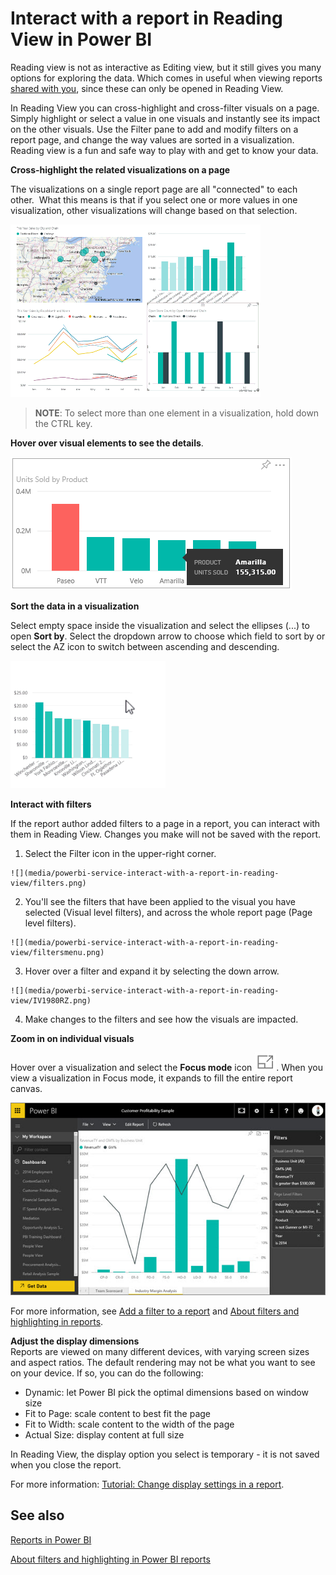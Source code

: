 ﻿<properties
   pageTitle="Interact with a report in Reading View in Power BI"
   description="Interact with a report in Reading View in Power BI"
   services="powerbi"
   documentationCenter=""
   authors="mihart"
   manager="mblythe"
   editor=""
   tags=""/>

<tags
   ms.service="powerbi"
   ms.devlang="NA"
   ms.topic="article"
   ms.tgt_pltfrm="NA"
   ms.workload="powerbi"
   ms.date="03/03/2016"
   ms.author="mihart"/>

# Interact with a report in Reading View in Power BI

Reading view is not as interactive as Editing view, but it still gives you many options for exploring the data. Which comes in useful when viewing reports [shared with you](powerbi-service-share-unshare-dashboard.md), since these can only be opened in Reading View.

In Reading View you can cross-highlight and cross-filter visuals on a page.  Simply highlight or select  a value in one visuals and instantly see its impact on the other visuals. Use the Filter pane to add and modify filters on a report page, and change the way values are sorted in a visualization. Reading view is a fun and safe way to play with and get to know your data.


**Cross-highlight the related visualizations on a page**

The visualizations on a single report page are all "connected" to each other.  What this means is that if you select one or more values in one visualization, other visualizations will change based on that selection.

![](media/powerbi-service-interact-with-a-report-in-reading-view/pagefilter3b.gif)

>**NOTE**: To select more than one element in a visualization, hold down the CTRL key.

**Hover over visual elements to see the details**.

![](media/powerbi-service-interact-with-a-report-in-reading-view/amarillachart.png)


**Sort the data in a visualization**  

Select empty space inside the visualization and select the ellipses (...) to open **Sort by**. Select the dropdown arrow to choose which field to sort by or select the AZ icon to switch between ascending and descending.    

![](media/powerbi-service-interact-with-a-report-in-reading-view/PBI_ChangeChartSort.gif) 

**Interact with filters**

If the report author added filters to a page in a report, you can interact with them in Reading View. Changes you make will not be saved with the report.

 1.  Select the Filter icon in the upper-right corner.

    ![](media/powerbi-service-interact-with-a-report-in-reading-view/filters.png)  

 2.  You'll see the filters that have been applied to the visual you have selected (Visual level filters), and across the whole report page (Page level filters).

    ![](media/powerbi-service-interact-with-a-report-in-reading-view/filtersmenu.png)

 3.  Hover over a filter and expand it by selecting the down arrow.

    ![](media/powerbi-service-interact-with-a-report-in-reading-view/IV1980RZ.png)

4. Make changes to the filters and see how the visuals are impacted.

**Zoom in on individual visuals**

Hover over a visualization and select the **Focus mode** icon ![](media/powerbi-service-interact-with-a-report-in-reading-view/PBI_PopOutIcon.jpg). When you view a visualization in Focus mode, it expands to fill the entire report canvas.

![](media/powerbi-service-interact-with-a-report-in-reading-view/PBI_PoppedOut.jpg)

For more information, see [Add a filter to a report](powerbi-service-add-a-filter-to-a-report.md) and [About filters and highlighting in reports](powerbi-service-about-filters-and-highlighting-in-reports.md).

**Adjust the display dimensions**  
Reports are viewed on many different devices, with varying screen sizes and aspect ratios.  The default rendering may not be what you want to see on your device.  If so, you can do the following:

 - Dynamic: let Power BI pick the optimal dimensions based on window size
 - Fit to Page: scale content to best fit the page
 - Fit to Width: scale content to the width of the page
 - Actual Size: display content at full size  

  In Reading View, the display option you select is temporary - it is not saved when you close the report.

  For more information: [Tutorial: Change display settings in a report](powerbi-service-tutorial-change-report-display-settings.md).


## See also

[Reports in Power BI](powerbi-service-reports.md)

[About filters and highlighting in Power BI reports](powerbi-service-about-filters-and-highlighting-in-reports.md)
